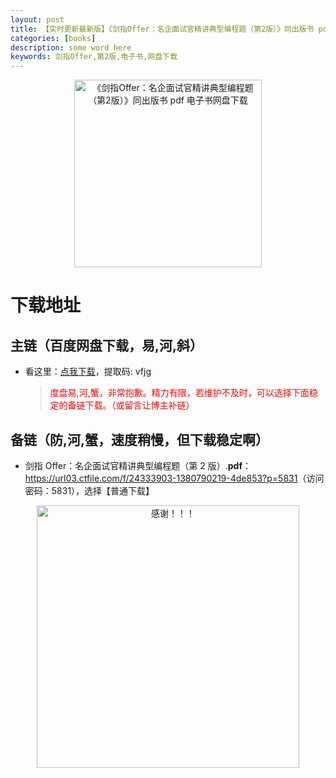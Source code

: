 ```yaml
---
layout: post
title: 【实时更新最新版】《剑指Offer：名企面试官精讲典型编程题（第2版）》同出版书 pdf 电子书网盘下载
categories: [books]
description: some word here
keywords: 剑指Offer,第2版,电子书,网盘下载
---
```


<div align="center"><img src="https://qweree.cn/wp-content/uploads/2024/10/jian-zhi-offer-tuya.jpg" alt="《剑指Offer：名企面试官精讲典型编程题（第2版）》同出版书 pdf 电子书网盘下载" width="300px" height="auto"></div>

# 下载地址

## 主链（百度网盘下载，易,河,斜）

- 看这里：[点我下载](https://pan.baidu.com/s/1iMXUbSbtZQZjDcqDmnWUyw?pwd=vfjg)，提取码: vfjg

  > <p style="color:red" >度盘易,河,蟹，非常抱歉。精力有限，若维护不及时，可以选择下面稳定的备链下载。（或留言让博主补链）</p>

## 备链（防,河,蟹，速度稍慢，但下载稳定啊）

- 剑指 Offer：名企面试官精讲典型编程题（第 2 版）.**pdf**：<https://url03.ctfile.com/f/24333903-1380790219-4de853?p=5831>（访问密码：5831），选择【普通下载】

<div align="center"><img src="https://pic.imgdb.cn/item/661246bf68eb935713c7f81c.gif" alt="感谢！！！" width="420px" height="auto"/></div>
